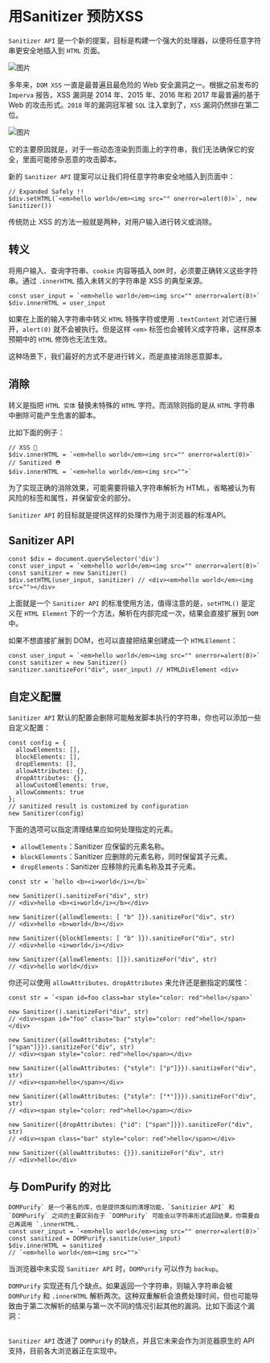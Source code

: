 # 用Sanitizer 预防XSS

`Sanitizer API` 是一个新的提案，目标是构建一个强大的处理器，以便将任意字符串更安全地插入到 `HTML` 页面。

![图片](https://mmbiz.qpic.cn/mmbiz_png/aDoYvepE5x2IGDTqAZeVmEbib8xCldibK8OJjhQGyAFNODLCMKGiaQeFwgh8zyHFmEa8vDs5OCQXO0Auzn6e3hq6Q/640?wx_fmt=png&tp=webp&wxfrom=5&wx_lazy=1&wx_co=1)

多年来，`DOM XSS` 一直是最普遍且最危险的 Web 安全漏洞之一。根据之前发布的 `Imperva` 报告，XSS 漏洞是 2014 年、2015 年、2016 年和 2017 年最普遍的基于 Web 的攻击形式。`2018` 年的漏洞冠军被 `SQL` 注入拿到了，`XSS` 漏洞仍然排在第二位。

![图片](https://mmbiz.qpic.cn/mmbiz_jpg/aDoYvepE5x2IGDTqAZeVmEbib8xCldibK8RnmLJecvwTkFrgGicFHad8FPGbdSOSaicL4lUhqB3mJql83GOzyiaGhGw/640?wx_fmt=jpeg&tp=webp&wxfrom=5&wx_lazy=1&wx_co=1)

它的主要原因就是，对于一些动态渲染到页面上的字符串，我们无法确保它的安全，里面可能掺杂恶意的攻击脚本。

新的 `Sanitizer API` 提案可以让我们将任意字符串安全地插入到页面中：

```
// Expanded Safely !!
$div.setHTML(`<em>hello world</em><img src="" onerror=alert(0)>`, new Sanitizer())
```

传统防止 XSS 的方法一般就是两种，对用户输入进行转义或消除。

## 转义

将用户输入、查询字符串、`cookie` 内容等插入 `DOM` 时，必须要正确转义这些字符串。通过 `.innerHTML` 插入未转义的字符串是 XSS 的典型来源。

```
const user_input = `<em>hello world</em><img src="" onerror=alert(0)>`
$div.innerHTML = user_input
```

如果在上面的输入字符串中转义 `HTML` 特殊字符或使用 `.textContent` 对它进行展开，`alert(0)` 就不会被执行。但是这样 `<em>` 标签也会被转义成字符串，这样原本预期中的 `HTML` 修饰也无法生效。

这种场景下，我们最好的方式不是进行转义，而是直接消除恶意脚本。

## 消除

转义是指把 `HTML 实体` 替换未特殊的 `HTML` 字符。而消除则指的是从 `HTML` 字符串中删除可能产生危害的脚本。

比如下面的例子：

```
// XSS 🧨
$div.innerHTML = `<em>hello world</em><img src="" onerror=alert(0)>`
// Sanitized ⛑
$div.innerHTML = `<em>hello world</em><img src="">`
```

为了实现正确的消除效果，可能需要将输入字符串解析为 HTML，省略被认为有风险的标签和属性，并保留安全的部分。

`Sanitizer API` 的目标就是提供这样的处理作为用于浏览器的标准API。

## Sanitizer API

```
const $div = document.querySelector('div')
const user_input = `<em>hello world</em><img src="" onerror=alert(0)>`
const sanitizer = new Sanitizer()
$div.setHTML(user_input, sanitizer) // <div><em>hello world</em><img src=""></div>
```

上面就是一个 `Sanitizer API` 的标准使用方法，值得注意的是，`setHTML()` 是定义在 `HTML Element` 下的一个方法，解析在内部完成一次，结果会直接扩展到 `DOM` 中。

如果不想直接扩展到 DOM，也可以直接把结果创建成一个 `HTMLElement`：

```
const user_input = `<em>hello world</em><img src="" onerror=alert(0)>`
const sanitizer = new Sanitizer()
sanitizer.sanitizeFor("div", user_input) // HTMLDivElement <div>
```

## 自定义配置

`Sanitizer API` 默认的配置会删除可能触发脚本执行的字符串，你也可以添加一些自定义配置：

```
const config = {
  allowElements: [],
  blockElements: [],
  dropElements: [],
  allowAttributes: {},
  dropAttributes: {},
  allowCustomElements: true,
  allowComments: true
};
// sanitized result is customized by configuration
new Sanitizer(config)
```

下面的选项可以指定清理结果应如何处理指定的元素。

- `allowElements`：Sanitizer 应保留的元素名称。
- `blockElements`：Sanitizer 应删除的元素名称，同时保留其子元素。
- `dropElements`：Sanitizer 应移除的元素名称及其子元素。

```
const str = `hello <b><i>world</i></b>`

new Sanitizer().sanitizeFor("div", str)
// <div>hello <b><i>world</i></b></div>

new Sanitizer({allowElements: [ "b" ]}).sanitizeFor("div", str)
// <div>hello <b>world</b></div>

new Sanitizer({blockElements: [ "b" ]}).sanitizeFor("div", str)
// <div>hello <i>world</i></div>

new Sanitizer({allowElements: []}).sanitizeFor("div", str)
// <div>hello world</div>
```

你还可以使用 `allowAttributes、dropAttributes` 来允许还是删指定的属性：

```
const str = `<span id=foo class=bar style="color: red">hello</span>`

new Sanitizer().sanitizeFor("div", str)
// <div><span id="foo" class="bar" style="color: red">hello</span></div>

new Sanitizer({allowAttributes: {"style": ["span"]}}).sanitizeFor("div", str)
// <div><span style="color: red">hello</span></div>

new Sanitizer({allowAttributes: {"style": ["p"]}}).sanitizeFor("div", str)
// <div><span>hello</span></div>

new Sanitizer({allowAttributes: {"style": ["*"]}}).sanitizeFor("div", str)
// <div><span style="color: red">hello</span></div>

new Sanitizer({dropAttributes: {"id": ["span"]}}).sanitizeFor("div", str)
// <div><span class="bar" style="color: red">hello</span></div>

new Sanitizer({allowAttributes: {}}).sanitizeFor("div", str)
// <div>hello</div>
```

## 与 DomPurify 的对比

```
DOMPurify` 是一个著名的库，也是提供类似的清理功能，`Sanitizier API` 和 `DOMPurify` 之间的主要区别在于 `DOMPurify` 可能会以字符串形式返回结果，你需要自己再调用 `.innerHTML.
const user_input = `<em>hello world</em><img src="" onerror=alert(0)>`
const sanitized = DOMPurify.sanitize(user_input)
$div.innerHTML = sanitized
// `<em>hello world</em><img src="">`
```

当浏览器中未实现 `Sanitizer API` 时，`DOMPurify` 可以作为 `backup`。

`DOMPurify` 实现还有几个缺点。如果返回一个字符串，则输入字符串会被 `DOMPurify` 和 `.innerHTML` 解析两次。这种双重解析会浪费处理时间，但也可能导致由于第二次解析的结果与第一次不同的情况引起其他的漏洞。比如下面这个漏洞：

![图片](data:image/gif;base64,iVBORw0KGgoAAAANSUhEUgAAAAEAAAABCAYAAAAfFcSJAAAADUlEQVQImWNgYGBgAAAABQABh6FO1AAAAABJRU5ErkJggg==)

`Sanitizer API` 改进了 `DOMPurify` 的缺点，并且它未来会作为浏览器原生的 API 支持，目前各大浏览器正在实现中。

